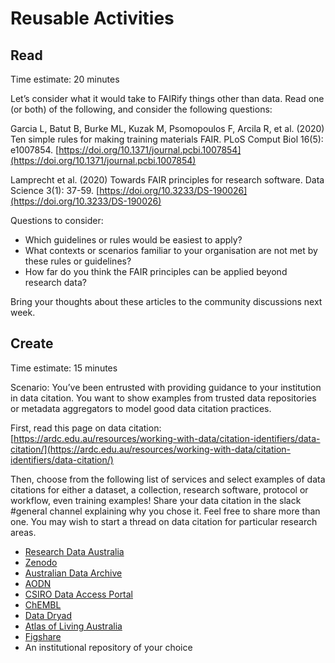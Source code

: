 # Reusable Activities

## Read
Time estimate: 20 minutes

Let’s consider what it would take to FAIRify things other than data. Read one (or both) of the following, and consider the following 
questions:

Garcia L, Batut B, Burke ML, Kuzak M, Psomopoulos F, Arcila R, et al. (2020) Ten simple rules for making training materials FAIR. 
PLoS Comput Biol 16(5): e1007854. [https://doi.org/10.1371/journal.pcbi.1007854](https://doi.org/10.1371/journal.pcbi.1007854)

Lamprecht et al. (2020) Towards FAIR principles for research software. Data Science 3(1): 37-59. [https://doi.org/10.3233/DS-190026](https://doi.org/10.3233/DS-190026)


Questions to consider:

* Which guidelines or rules would be easiest to apply?
* What contexts or scenarios familiar to your organisation are not met by these rules or guidelines? 
* How far do you think the FAIR principles can be applied beyond research data?

Bring your thoughts about these articles to the community discussions next week.



## Create
Time estimate: 15 minutes

Scenario: You’ve been entrusted with providing guidance to your institution in data citation. You want to show examples from trusted data repositories or metadata aggregators to model good data citation practices.

First, read this page on data citation: [https://ardc.edu.au/resources/working-with-data/citation-identifiers/data-citation/](https://ardc.edu.au/resources/working-with-data/citation-identifiers/data-citation/)

Then, choose from the following list of services and select examples of data citations for either a dataset, 
a collection, research software, protocol or workflow, even training examples! Share your data citation in the slack 
#general channel explaining why you chose it. Feel free to share more than one. You may wish to start a thread on data citation 
for particular research areas.

* [Research Data Australia](https://researchdata.ands.org.au/)
* [Zenodo](https://zenodo.org/)
* [Australian Data Archive](https://dataverse.ada.edu.au/)
* [AODN](https://portal.aodn.org.au/search)
* [CSIRO Data Access Portal](https://data.csiro.au/collections/)
* [ChEMBL](https://www.ebi.ac.uk/chembl/)
* [Data Dryad](https://datadryad.org/search)
* [Atlas of Living Australia](https://www.ala.org.au/)
* [Figshare](https://figshare.com/)
* An institutional repository of your choice
